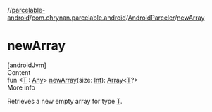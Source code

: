 //[parcelable-android](../../index.md)/[com.chrynan.parcelable.android](../index.md)/[AndroidParceler](index.md)/[newArray](new-array.md)



# newArray  
[androidJvm]  
Content  
fun <[T](new-array.md) : [Any](https://kotlinlang.org/api/latest/jvm/stdlib/kotlin/-any/index.html)> [newArray](new-array.md)(size: [Int](https://kotlinlang.org/api/latest/jvm/stdlib/kotlin/-int/index.html)): [Array](https://kotlinlang.org/api/latest/jvm/stdlib/kotlin/-array/index.html)<[T](new-array.md)?>  
More info  


Retrieves a new empty array for type [T](new-array.md).

  



